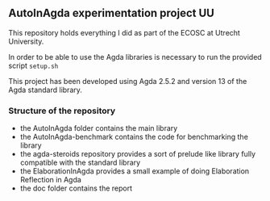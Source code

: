 ## AutoInAgda experimentation project UU

This repository holds everything I did as part of the ECOSC at Utrecht
University.

In order to be able to use the Agda libraries is necessary to run the provided
script `setup.sh`

This project has been developed using Agda 2.5.2 and version 13 of the Agda
standard library.

### Structure of the repository

  - the AutoInAgda folder contains the main library
  - the AutoInAgda-benchmark contains the code for benchmarking the library
  - the agda-steroids repository provides a sort of prelude like library fully compatible
    with the standard library
  - the ElaborationInAgda provides a small example of doing Elaboration
    Reflection in Agda
  - the doc folder contains the report
